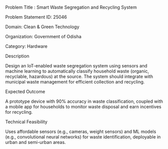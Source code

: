 Problem Title : Smart Waste Segregation and Recycling System

Problem Statement ID: 25046

Domain:	Clean & Green Technology

Organization: Government of Odisha

Category: Hardware

Description

Design an IoT-enabled waste segregation system using sensors and machine learning to automatically classify household waste (organic, recyclable, hazardous) at the source. The system should integrate with municipal waste management for efficient collection and recycling.

Expected Outcome

A prototype device with 90% accuracy in waste classification, coupled with a mobile app for households to monitor waste disposal and earn incentives for recycling.

Technical Feasibility

Uses affordable sensors (e.g., cameras, weight sensors) and ML models (e.g., convolutional neural networks) for waste identification, deployable in urban and semi-urban areas.